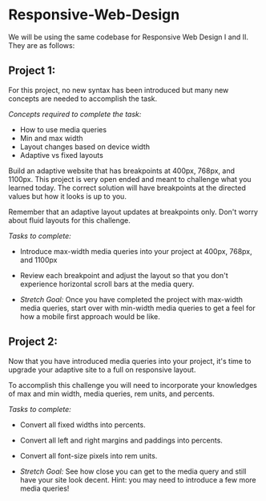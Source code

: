 # Responsive-Web-Design

We will be using the same codebase for Responsive Web Design I and II.  They are as follows:

## Project 1:

For this project, no new syntax has been introduced but many new concepts are needed to accomplish the task.

*Concepts required to complete the task:*
* How to use media queries
* Min and max width
* Layout changes based on device width
* Adaptive vs fixed layouts

Build an adaptive website that has breakpoints at 400px, 768px, and 1100px.  This project is very open ended and meant to challenge what you learned today.  The correct solution will have breakpoints at the directed values but how it looks is up to you.  

Remember that an adaptive layout updates at breakpoints only.  Don't worry about fluid layouts for this challenge.

*Tasks to complete:*
* Introduce max-width media queries into your project at 400px, 768px, and 1100px
* Review each breakpoint and adjust the layout so that you don't experience horizontal scroll bars at the media query.  

* *Stretch Goal:* Once you have completed the project with max-width media queries, start over with min-width media queries to get a feel for how a mobile first approach would be like.


## Project 2:

Now that you have introduced media queries into your project, it's time to upgrade your adaptive site to a full on responsive layout.  

To accomplish this challenge you will need to incorporate your knowledges of max and min width, media queries, rem units, and percents.

*Tasks to complete:*
* Convert all fixed widths into percents.
* Convert all left and right margins and paddings into percents.
* Convert all font-size pixels into rem units.

* *Stretch Goal:* See how close you can get to the media query and still have your site look decent.  Hint: you may need to introduce a few more media queries!
